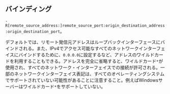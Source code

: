 ## バインディング

`-R[remote_source_address:]remote_source_port:origin_destination_address:origin_destination_port`。

デフォルトでは、リモート発信元アドレスはループバックインターフェースにバインドされる。また、IPv4でアクセス可能なすべてのネットワークインターフェイスにバインドするために、`0.0.0.0`に設定するなど、アドレスのワイルドカードを利用することもできる。アドレスを完全に省略すると、ワイルドカード`*`が使用され、すべてのネットワーク・インターフェイスでの接続が許可される。一部のネットワークインターフェイス表記は、すべてのオペレーティングシステムでサポートされていない可能性があることに注意すること。例えばWindowsサーバーはワイルドカード`*`をサポートしていない。
